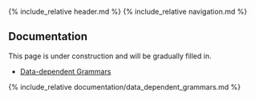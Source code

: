 ---
---

{% include_relative header.md %}
{% include_relative navigation.md %}

<div markdown="1">

## Documentation

This page is under construction and will be gradually filled in.

- [Data-dependent Grammars](#data_dependent_grammars)

<div id="data_dependent_grammars" markdown="1">
	{% include_relative documentation/data_dependent_grammars.md %}
</div>
